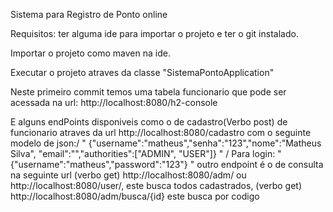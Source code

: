 Sistema para Registro de Ponto online

Requisitos: ter alguma ide para importar o projeto e ter o git instalado.

Importar o projeto como maven na ide.


Executar o projeto atraves da classe "SistemaPontoApplication"

Neste primeiro commit temos uma tabela funcionario que pode ser acessada na url: http://localhost:8080/h2-console

E alguns endPoints disponiveis como o de cadastro(Verbo post) de funcionario atraves da url http://localhost:8080/cadastro com o seguinte modelo de json:/
"
{"username":"matheus","senha":"123","nome":"Matheus Silva", "email":"","authorities":["ADMIN", "USER"]}
"
/
Para login: 
"
{"username":"matheus","password":"123"}
"
outro endpoint é o de consulta na seguinte url (verbo get) http://localhost:8080/adm/ ou http://localhost:8080/user/, este busca todos cadastrados, (verbo get) http://localhost:8080/adm/busca/{id}
este busca por codigo
